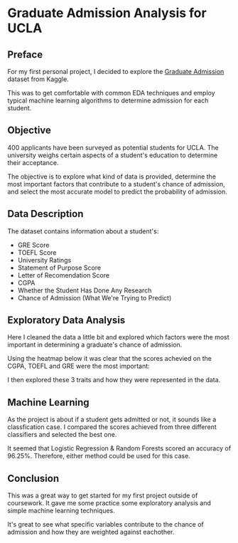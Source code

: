 # Graduate Admission Analysis for UCLA

## Preface
For my first personal project, I decided to explore the [Graduate Admission](https://www.kaggle.com/mohansacharya/graduate-admissions) dataset from Kaggle. 

This was to get comfortable with common EDA techniques and employ typical machine learning algorithms to determine admission for each student.

## Objective
400 applicants have been surveyed as potential students for UCLA. The university weighs certain aspects of a student's education to determine their acceptance.

The objective is to explore what kind of data is provided, determine the most important factors that contribute to a student's chance of admission, and select the most accurate model to predict the probability of admission.

## Data Description
The dataset contains information about a student's:

- GRE Score
- TOEFL Score
- University Ratings
- Statement of Purpose Score
- Letter of Recomendation Score
- CGPA
- Whether the Student Has Done Any Research
- Chance of Admission (What We're Trying to Predict)

## Exploratory Data Analysis
Here I cleaned the data a little bit and explored which factors were the most important in determining a graduate's chance of admission.

Using the heatmap below it was clear that the scores achevied on the CGPA, TOEFL and GRE were the most important:

I then explored these 3 traits and how they were represented in the data.

## Machine Learning
As the project is about if a student gets admitted or not, it sounds like a classfication case. I compared the scores achieved from three different classifiers and selected the best one.

It seemed that Logistic Regression & Random Forests scored an accuracy of 96.25%. Therefore, either method could be used for this case.

## Conclusion
This was a great way to get started for my first project outside of coursework. It gave me some practice some exploratory analysis and simple machine learning techniques.

It's great to see what specific variables contribute to the chance of admission and how they are weighted against eachother.
